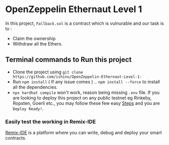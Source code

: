 # OpenZeppelin Ethernaut Level 1 

In this project, `Fallback.sol` is a contract which is vulnurable and our task is to :

- Claim the ownership 
- Withdraw all the Ethers.

## Terminal commands to Run this project

- Clone the project using `git clone https://github.com/ishinu/OpenZeppelin-Ethernaut-Level-1-`
- Run `npm install` ( If any issue comes ) .. `npm install --force` to install all the dependencies.
- `npx hardhat compile` won't work, reason being missing `.env` file. If you are looking to deploy this project on any public testnet eg Rinkeby, Ropsten, Goerli etc., you may follow these few easy [Steps](https://github.com/ishinu/Re-Entrancy-Hack-Upgradeable-) and you are `Deploy Ready!`.

### Easily test the working in Remix-IDE

[Remix-IDE](https://remix.ethereum.org/) is a platform where you can write, debug and deploy your smart contracts.

